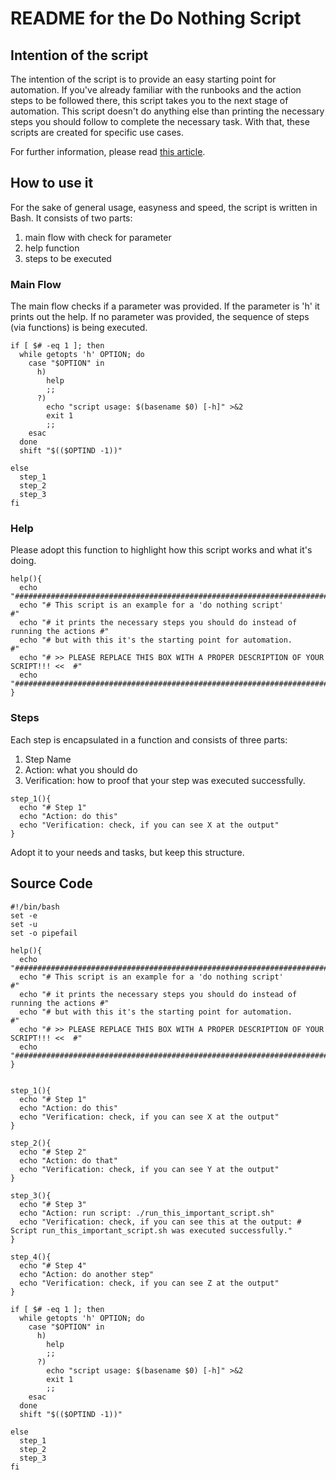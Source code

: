 # README for the Do Nothing Script

## Intention of the script

The intention of the script is to provide an easy starting point for automation. If you've already familiar with the runbooks and the action steps to be followed there, this script takes you to the next stage of automation. This script doesn't do anything else than printing the necessary steps you should follow to complete the necessary task. With that, these scripts are created for specific use cases.

For further information, please read [this article](https://blog.danslimmon.com/2019/07/15/do-nothing-scripting-the-key-to-gradual-automation/).

## How to use it

For the sake of general usage, easyness and speed, the script is written in Bash. It consists of two parts:

1. main flow with check for parameter
2. help function
3. steps to be executed

### Main Flow

The main flow checks if a parameter was provided. If the parameter is 'h' it prints out the help.
If no parameter was provided, the sequence of steps (via functions) is being executed.

```
if [ $# -eq 1 ]; then
  while getopts 'h' OPTION; do
    case "$OPTION" in
      h)
        help
        ;;
      ?)
        echo "script usage: $(basename $0) [-h]" >&2
        exit 1
        ;;
    esac
  done
  shift "$(($OPTIND -1))"

else
  step_1    
  step_2
  step_3
fi
```

### Help

Please adopt this function to highlight how this script works and what it's doing.

```
help(){
  echo "##############################################################################"
  echo "# This script is an example for a 'do nothing script'                        #"
  echo "# it prints the necessary steps you should do instead of running the actions #"
  echo "# but with this it's the starting point for automation.                      #"
  echo "# >> PLEASE REPLACE THIS BOX WITH A PROPER DESCRIPTION OF YOUR SCRIPT!!! <<  #"
  echo "##############################################################################"
}
```

### Steps

Each step is encapsulated in a function and consists of three parts:

1. Step Name
2. Action: what you should do
3. Verification: how to proof that your step was executed successfully.

```
step_1(){
  echo "# Step 1"
  echo "Action: do this"
  echo "Verification: check, if you can see X at the output"
}
```

Adopt it to your needs and tasks, but keep this structure.


## Source Code

```
#!/bin/bash
set -e
set -u
set -o pipefail

help(){
  echo "##############################################################################"
  echo "# This script is an example for a 'do nothing script'                        #"
  echo "# it prints the necessary steps you should do instead of running the actions #"
  echo "# but with this it's the starting point for automation.                      #"
  echo "# >> PLEASE REPLACE THIS BOX WITH A PROPER DESCRIPTION OF YOUR SCRIPT!!! <<  #"
  echo "##############################################################################"
}


step_1(){
  echo "# Step 1"
  echo "Action: do this"
  echo "Verification: check, if you can see X at the output"
}

step_2(){
  echo "# Step 2"
  echo "Action: do that"
  echo "Verification: check, if you can see Y at the output"
}

step_3(){
  echo "# Step 3"
  echo "Action: run script: ./run_this_important_script.sh"
  echo "Verification: check, if you can see this at the output: # Script run_this_important_script.sh was executed successfully."
}

step_4(){
  echo "# Step 4"
  echo "Action: do another step"
  echo "Verification: check, if you can see Z at the output" 
}

if [ $# -eq 1 ]; then
  while getopts 'h' OPTION; do
    case "$OPTION" in
      h)
        help
        ;;
      ?)
        echo "script usage: $(basename $0) [-h]" >&2
        exit 1
        ;;
    esac
  done
  shift "$(($OPTIND -1))"

else
  step_1    
  step_2
  step_3
fi
```

